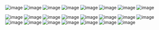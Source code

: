 ![image](https://64.media.tumblr.com/040f65084a275e88c79cf3ba5a4a6c25/1efb4a597db07ff3-ee/s1280x1920/bafa61fd74cc6ea2c0d0bdcb3b998e4db1f5da91.pnj)
![image](https://64.media.tumblr.com/32a118e6bc4a6d2c809e2fece8cd2bac/494a81bcf21fbe47-2c/s1280x1920/05feeec8d8449846c1620d4e05eb386fe3ad23a2.pnj)
![image](https://64.media.tumblr.com/244382f4f10f8119b6ee44e3c0707c31/57ea133d8765bcb3-3d/s250x400/d3274808d28e4a1be4718bd87eab12461a090f5c.gifv) ![image](https://64.media.tumblr.com/abbb0ae24ea26cc51351359e8e601bca/57ea133d8765bcb3-06/s250x400/04bb2c969577009c2516fc8940c5fa4ba33f2329.gifv) ![image](https://64.media.tumblr.com/65ad5f0e373bb2c535abb5d77b726504/27fd15063e81f2e1-10/s250x400/60c2156e91f7bfdd1ddaaa886549f1c02b7ab9a7.gifv) ![image](https://i.imgur.com/KaYSHbx.gif) ![image](https://64.media.tumblr.com/747fb30e2773c56a5c82d88938889e99/b3e2a120a5f9ff9e-89/s250x400/ef3c39b78eac338db23d7f70cda9c0b900cd1b0a.gifv) ![image](https://64.media.tumblr.com/a6fb8e2098263fbb2f1fd35fc7d67227/b3e2a120a5f9ff9e-09/s250x400/252e8fd9e3e9fd8cf3c11a31bb595954640c01f6.gifv)

![image](https://images-wixmp-ed30a86b8c4ca887773594c2.wixmp.com/f/154a210e-d0aa-4a54-92dc-ba074eeafda8/dc59fc8-d12a1f65-8d42-4ab6-ac81-08f4a2ac47a6.gif?token=eyJ0eXAiOiJKV1QiLCJhbGciOiJIUzI1NiJ9.eyJzdWIiOiJ1cm46YXBwOjdlMGQxODg5ODIyNjQzNzNhNWYwZDQxNWVhMGQyNmUwIiwiaXNzIjoidXJuOmFwcDo3ZTBkMTg4OTgyMjY0MzczYTVmMGQ0MTVlYTBkMjZlMCIsIm9iaiI6W1t7InBhdGgiOiJcL2ZcLzE1NGEyMTBlLWQwYWEtNGE1NC05MmRjLWJhMDc0ZWVhZmRhOFwvZGM1OWZjOC1kMTJhMWY2NS04ZDQyLTRhYjYtYWM4MS0wOGY0YTJhYzQ3YTYuZ2lmIn1dXSwiYXVkIjpbInVybjpzZXJ2aWNlOmZpbGUuZG93bmxvYWQiXX0.I7e0JQNs1abwYxUdPR82fOgrG_iOWXQc98MwaAAfMdI)
![image](https://images-wixmp-ed30a86b8c4ca887773594c2.wixmp.com/f/8a09be93-97f3-4bf6-98b5-9f1d2e0386f3/d65hy3v-cf77f02c-efc8-40ee-9e93-a125564e1797.gif?token=eyJ0eXAiOiJKV1QiLCJhbGciOiJIUzI1NiJ9.eyJzdWIiOiJ1cm46YXBwOjdlMGQxODg5ODIyNjQzNzNhNWYwZDQxNWVhMGQyNmUwIiwiaXNzIjoidXJuOmFwcDo3ZTBkMTg4OTgyMjY0MzczYTVmMGQ0MTVlYTBkMjZlMCIsIm9iaiI6W1t7InBhdGgiOiJcL2ZcLzhhMDliZTkzLTk3ZjMtNGJmNi05OGI1LTlmMWQyZTAzODZmM1wvZDY1aHkzdi1jZjc3ZjAyYy1lZmM4LTQwZWUtOWU5My1hMTI1NTY0ZTE3OTcuZ2lmIn1dXSwiYXVkIjpbInVybjpzZXJ2aWNlOmZpbGUuZG93bmxvYWQiXX0.2cszs0YEqid6FNRmlU15VYh4-gcAihsqSz5iKCSRivo) ![image](https://64.media.tumblr.com/9b02a729bb2151bb023d7e45b889451f/7a5d8c625d8a6b47-fe/s100x200/58c91bc8c8d93cf2f90cd21b513474e7fcb01539.gifv) ![image](https://64.media.tumblr.com/8fb48e8ad5aef77efef9a3ab42b96242/7a5d8c625d8a6b47-7a/s100x200/198ac6c283b12d3fd62e54609182e1ac70e4f4f7.gifv) ![image](https://images-wixmp-ed30a86b8c4ca887773594c2.wixmp.com/f/8a09be93-97f3-4bf6-98b5-9f1d2e0386f3/d6o16b1-039929a0-f5ac-4290-b3c8-40c828490f4c.gif?token=eyJ0eXAiOiJKV1QiLCJhbGciOiJIUzI1NiJ9.eyJzdWIiOiJ1cm46YXBwOjdlMGQxODg5ODIyNjQzNzNhNWYwZDQxNWVhMGQyNmUwIiwiaXNzIjoidXJuOmFwcDo3ZTBkMTg4OTgyMjY0MzczYTVmMGQ0MTVlYTBkMjZlMCIsIm9iaiI6W1t7InBhdGgiOiJcL2ZcLzhhMDliZTkzLTk3ZjMtNGJmNi05OGI1LTlmMWQyZTAzODZmM1wvZDZvMTZiMS0wMzk5MjlhMC1mNWFjLTQyOTAtYjNjOC00MGM4Mjg0OTBmNGMuZ2lmIn1dXSwiYXVkIjpbInVybjpzZXJ2aWNlOmZpbGUuZG93bmxvYWQiXX0.nQm60UDlbPf4wgAG-waI1q9AwmNeQCrnj6tJ-3y8pSs) ![image](https://64.media.tumblr.com/c61fa8c556e8052887fa97122d3834d9/d9f33559b7d76b91-f2/s100x200/e9637adfa1fc0c4573d6f09c889e81fe288bf446.gif) ![image](https://64.media.tumblr.com/447c9967884b369047a0df9bd1b390c9/tumblr_pwtcyvr4Kh1xbgu08o1_100.pnj) ![image](https://64.media.tumblr.com/f79e68e4548786c1395dcba27ef1c36a/tumblr_pwtcyvr4Kh1xbgu08o2_100.pnj) ![image](https://64.media.tumblr.com/8ef6d8e6c69c6965ac635fe9293d7d64/1a6c89cf5b056690-55/s100x200/4a38ca1e2b0df1f5e9d747248edf57aaf87678ac.gifv) ![image](https://64.media.tumblr.com/0246925998921b9f6bd062b896fdcb79/1a6c89cf5b056690-e1/s100x200/4293141122ad1139ab7cb5d28c8c788e5c6b022c.pnj) ![image](https://64.media.tumblr.com/786ba80307c24de2bc726678402376a6/c85329be8e2d5b80-c4/s100x200/c73e9f6f2e0e367e61643f1ff8d015d2b6156bb3.pnj) ![image](https://64.media.tumblr.com/ad0ce058b83ff08d31e4443d1ead7fdd/82cbe80162d49e68-7d/s100x200/c91042fa2726981ddda9b707451b32659ce7e4a9.pnj) ![image](https://64.media.tumblr.com/a44dd73849d418ae997cb62df1279164/82cbe80162d49e68-92/s100x200/e2ffbd1dd1ccdb51c76ded03ea8e9320f87eca6c.pnj) ![image](https://64.media.tumblr.com/a9ab5fd16eca10d30bfe982d2a739601/6734a647c2e882b7-ba/s100x200/3391bce1393c934e0ca018f078c4b80151e16e69.gifv) ![image](https://64.media.tumblr.com/83e99482bbc6d89318ecbbc56717d7a3/511b0a67f5f891f6-6f/s100x200/68a3ad73f031dbb4635e083e49b4e0b40f1b1898.gifv)
